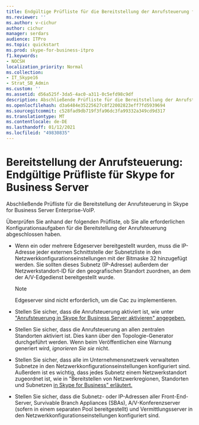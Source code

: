```yaml
---
title: Endgültige Prüfliste für die Bereitstellung der Anrufsteuerung für Skype for Business Server
ms.reviewer: ''
ms.author: v-cichur
author: cichur
manager: serdars
audience: ITPro
ms.topic: quickstart
ms.prod: skype-for-business-itpro
f1.keywords:
- NOCSH
localization_priority: Normal
ms.collection:
- IT_Skype16
- Strat_SB_Admin
ms.custom: ''
ms.assetid: d56a525f-3da5-4ac0-a311-0c5efd98c9df
description: Abschließende Prüfliste für die Bereitstellung der Anrufsteuerung in Skype for Business Server Enterprise-VoIP.
ms.openlocfilehash: d3a6484e35225627c8f22002823eff7fd5939694
ms.sourcegitcommit: c528fad9db719f3fa96dc3fa99332a349cd9d317
ms.translationtype: MT
ms.contentlocale: de-DE
ms.lasthandoff: 01/12/2021
ms.locfileid: "49830835"
---
```

# <a name="call-admission-control-deployment-final-checklist-for-skype-for-business-server"></a>Bereitstellung der Anrufsteuerung: Endgültige Prüfliste für Skype for Business Server
 
Abschließende Prüfliste für die Bereitstellung der Anrufsteuerung in Skype for Business Server Enterprise-VoIP. 
  
Überprüfen Sie anhand der folgenden Prüfliste, ob Sie alle erforderlichen Konfigurationsaufgaben für die Bereitstellung der Anrufsteuerung abgeschlossen haben.
  
- Wenn ein oder mehrere Edgeserver bereitgestellt wurden, muss die IP-Adresse jeder externen Schnittstelle der Subnetzliste in den Netzwerkkonfigurationseinstellungen mit der Bitmaske 32 hinzugefügt werden. Sie sollten dieses Subnetz (IP-Adresse) außerdem der Netzwerkstandort-ID für den geografischen Standort zuordnen, an dem der A/V-Edgedienst bereitgestellt wurde.
    
    > [!NOTE]
    > Edgeserver sind nicht erforderlich, um die Cac zu implementieren. 
  
- Stellen Sie sicher, dass die Anrufsteuerung aktiviert ist, wie unter ["Anrufsteuerung in Skype for Business Server aktivieren" angegeben.](enable-call-admission-control.md)
    
- Stellen Sie sicher, dass die Anrufsteuerung an allen zentralen Standorten aktiviert ist. Dies kann über den Topologie-Generator durchgeführt werden. Wenn beim Veröffentlichen eine Warnung generiert wird,  *ignorieren Sie sie*  nicht.
    
- Stellen Sie sicher, dass alle im Unternehmensnetzwerk verwalteten Subnetze in den Netzwerkkonfigurationseinstellungen konfiguriert sind. Außerdem ist es wichtig, dass jedes Subnetz einem Netzwerkstandort zugeordnet ist, wie in "Bereitstellen von Netzwerkregionen, Standorten und Subnetzen [in Skype for Business" erläutert.](deploy-network.md)
    
- Stellen Sie sicher, dass die Subnetz- oder IP-Adressen aller Front-End-Server, Survivable Branch Appliances (SBAs), A/V-Konferenzserver (sofern in einem separaten Pool bereitgestellt) und Vermittlungsserver in den Netzwerkkonfigurationseinstellungen konfiguriert sind.
    

